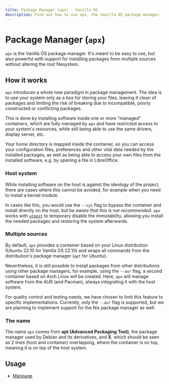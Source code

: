 ```yaml
---
title: Package Manager (apx) - Vanilla OS 
description: Find out how to use apx, the Vanilla OS package manager.
---
```


# Package Manager (`apx`)
`apx` is the Vanilla OS package manager. It's meant to be easy to use, but 
also powerful with support for installing packages from multiple sources without 
altering the root filesystem.

## How it works
`apx` introduces a whole new paradigm in package management. The idea is to use 
your system only as a box for storing your files, leaving it clean of packages 
and limiting the risk of breaking due to incompatible, poorly constructed or 
conflicting packages.

This is done by installing software inside one or more "managed" containers, 
which are fully managed by `apx` and have restricted access to your system's 
resources, while still being able to use the same drivers, display server, etc.

Your home directory is mapped inside the container, so you can access your 
configuration files, preferences and other vital data needed by the installed 
packages, as well as being able to access your own files from the installed 
software, e.g. by opening a file in LibreOffice.

### Host system
While installing software on the host is against the ideology of the project, 
there are cases where this cannot be avoided, for example when you need to 
install a kernel module.

In cases like this, you would use the `--sys` flag to bypass the container and 
install directly on the host, *but be aware that this is not recommended*. `apx` 
works with [`almost`](/docs/almost) to temporary disable the immutability, 
allowing you install the needed packages and restoring the system afterwards.

### Multiple sources
By default, `apx` provides a container based on your Linux distribution (Ubuntu 
22.10 for Vanilla OS 22.10) and wraps all commands from the distribution's 
package manager (`apt` for Ubuntu).

Nevertheless, it is still possible to install packages from other distributions 
using other package managers, for example, using the `--aur` flag, a second 
container based on Arch Linux will be created. Here, `apx` will manage software 
from the AUR (and Pacman), always integrating it with the host system.

For quality control and testing needs, we have chosen to limit this feature 
to specific implementations. Currently, only the `--aur` flag is supported, but 
we are planning to implement support for the Nix package manager as well.

### The name
The name `apx` comes from **apt (Advanced Packaging Tool)**, the package 
manager used by Debian and its derivatives, and **X**, which should be seen as 
2 lines (host and container) overlapping, where the container is on top, meaning 
it is on top of the host system.

## Usage
- [Manpage](/docs/apx/manpage)

